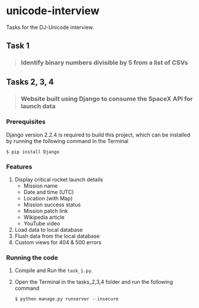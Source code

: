 # **unicode-interview**
Tasks for the DJ-Unicode interview.

## **Task 1**

> ### **Identify binary numbers divisible by 5 from a list of CSVs**

## **Tasks 2, 3, 4**

> ### **Website built using Django to consume the SpaceX API for launch data**

### Prerequisites

Django version 2.2.4 is required to build this project, which can be installed by running the following command in the Terminal

`$ pip install Django`

### Features

1. Display critical rocket launch details
   - Mission name
   - Date and time (UTC)
   - Location (with Map)
   - Mission success status
   - Mission patch link
   - Wikipedia article
   - YouTube video
2. Load data to local database
3. Flush data from the local database
4. Custom views for 404 & 500 errors

### Running the code

1. Compile and Run the `task_1.py`.
2. Open the Terminal in the tasks_2,3,4 folder and run the following command

   `$ python manage.py runserver --insecure`
